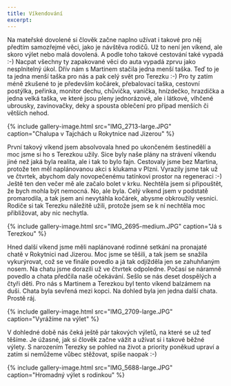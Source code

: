 ```yaml
---
title: Víkendování
excerpt: 
---
```


Na mateřské dovolené si člověk začne naplno užívat i takové pro něj předtím samozřejmé věci, jako je návštěva rodičů. Už to není jen víkend, ale skoro výlet nebo malá dovolená. A podle toho takové cestování také vypadá :-) Nacpat všechny ty zapakované věci do auta vypadá zprvu jako nesplnitelný úkol. Dřív nám s Martinem stačila jedna menší taška. Teď to je ta jedna menší taška pro nás a pak celý svět pro Terezku :-) Pro ty zatím méně zkušené to je především kočárek, přebalovací taška, cestovní postýlka, peřinka, monitor dechu, chůvička, vanička, hnízdečko, hrazdička a jedna velká taška, ve které jsou pleny jednorázové, ale i látkové, vlhčené ubrousky, zavinovačky, deky a spousta oblečení pro případ menších či větších nehod.

{% include gallery-image.html src="IMG_2713-large.JPG" caption="Chalupa v Tajchách u Rokytnice nad Jizerou" %} 

První takový víkend jsem absolvovala hned po ukončeném šestinedělí a moc jsme si ho s Terezkou užily. Sice byly naše plány na strávení víkendu jiné než jaká byla realita, ale i tak to bylo fajn. Cestovaly jsme bez Martina, protože ten měl naplánovanou akci s klukama v Plzni. Vyrazily jsme tak už ve čtvrtek, abychom daly novopečenému tatínkovi prostor na regeneraci :-) Ještě ten den večer mě ale začalo bolet v krku. Nechtěla jsem si připouštět, že bych mohla být nemocná. No, ale byla. Celý víkend jsem v podstatě promarodila, a tak jsem ani nevytáhla kočárek, abysme obkroužily vesnici. Rodiče si tak Terezku náležitě užili, protože jsem se k ní nechtěla moc přibližovat, aby nic nechytla.

{% include gallery-image.html src="IMG_2695-medium.JPG" caption="Já s Terezkou" %} 

Hned další víkend jsme měli naplánované rodinné setkání na pronajaté chatě v Rokytnici nad Jizerou. Moc jsme se těšili, a tak jsem se snažila vykurýrovat, což se ve finále povedlo a já tak odjížděla jen se zahuhňaným nosem. Na chatu jsme dorazili už ve čtvrtek odpoledne. Počasí se náramně povedlo a chata předčila naše očekávání. Sešlo se nás deset dospělých a čtyři děti. Pro nás s Martinem a Terezkou byl tento víkend balzámem na duši. Chata byla sevřená mezi kopci. Na dohled byla jen jedna další chata. Prostě ráj.

{% include gallery-image.html src="IMG_2709-large.JPG" caption="Vyrážíme na výlet" %} 

V dohledné době nás čeká ještě pár takových výletů, na které se už teď těšíme. Je úžasné, jak si člověk začne vážit a užívat si i takové běžné výlety. S narozením Terezky se pohled na život a priority poněkud upraví a zatím si nemůžeme vůbec stěžovat, spíše naopak :-)

{% include gallery-image.html src="IMG_5688-large.JPG" caption="Hromadný výlet s rodinkou" %} 